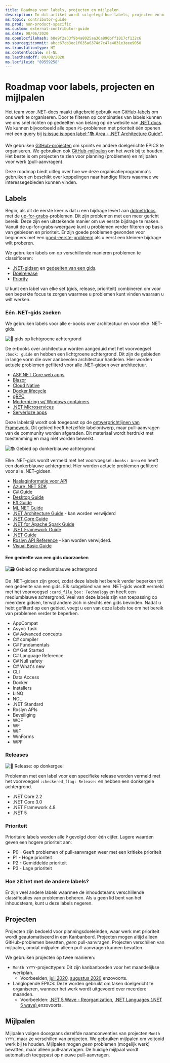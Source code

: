 ```yaml
---
title: Roadmap voor labels, projecten en mijlpalen
description: In dit artikel wordt uitgelegd hoe labels, projecten en mijlpalen worden gebruikt in de dotnet/docs-opslagplaats.
ms.topic: contributor-guide
ms.prod: non-product-specific
ms.custom: external-contributor-guide
ms.date: 08/06/2020
ms.openlocfilehash: b8e9f2a33f9b4a8025aa36a890bff1017cf132c6
ms.sourcegitcommit: abcc67cb3ec1f635a6374d7c47a4831e3eee9050
ms.translationtype: HT
ms.contentlocale: nl-NL
ms.lasthandoff: 09/08/2020
ms.locfileid: "89559258"
---
```

# <a name="labels-projects-and-milestones-roadmap"></a>Roadmap voor labels, projecten en mijlpalen

Het team voor .NET-docs maakt uitgebreid gebruik van [GitHub-labels](https://github.com/dotnet/docs/labels) om ons werk te organiseren. Door te filteren op combinaties van labels kunnen we ons snel richten op gedeelten van belang op de website van [.NET docs](https://docs.microsoft.com/dotnet). We kunnen bijvoorbeeld alle open `P1`-problemen met prioriteit één openen met een query bij [is:issue is:open label:":books: Area - .NET Architecture Guide"](https://github.com/dotnet/docs/issues?q=is%3Aissue+is%3Aopen+label%3A%22%3Abooks%3A+Area+-+.NET+Architecture+Guide%22).

We gebruiken [GitHub-projecten](https://github.com/dotnet/docs/projects) om sprints en andere doelgerichte EPICS te organiseren. We gebruiken ook [GitHub-mijlpalen](https://github.com/dotnet/docs/milestones) om het werk bij te houden. Het beste is om projecten te zien voor planning (problemen) en mijlpalen voor werk (pull-aanvragen).

Deze roadmap biedt uitleg over hoe we deze organisatieprogramma's gebruiken en beschikt over koppelingen naar handige filters waarmee we interessegebieden kunnen vinden.

## <a name="labels"></a>Labels

Begin, als dit de eerste keer is dat u een bijdrage levert aan [dotnet/docs](https://github.com/dotnet/docs), met de [up-for-grabs](https://github.com/dotnet/docs/labels/up-for-grabs)-problemen. Dit zijn problemen met een meer gericht bereik. Deze zijn een uitstekende manier om uw eerste bijdrage te maken. Vanuit de up-for-grabs-weergave kunt u problemen verder filteren op basis van gebieden en prioriteit. Er zijn goede problemen gevonden voor beginners met een [goed-eerste-probleem](https://github.com/dotnet/docs/labels/good-first-issue) als u eerst een kleinere bijdrage wilt proberen.

We gebruiken labels om op verschillende manieren problemen te classificeren:

- [.NET-gidsen](#find-a-single-net-guide) en [gedeelten van een gids](#search-one-section-of-a-guide).
- [Doelrelease](#releases)
- [Priority](#priority)

U kunt een label van elke set (gids, release, prioriteit) combineren om voor een beperkte focus te zorgen waarmee u problemen kunt vinden waaraan u wilt werken.

### <a name="find-a-single-net-guide"></a>Eén .NET-gids zoeken

We gebruiken labels voor alle e-books over architectuur en voor elke .NET-gids.

![:book: gids op lichtgroene achtergrond](./media/labels-projects/guide.png "Voorvoegsel voor labels voor architectuurgidsen")

De e-books over architectuur worden aangeduid met het voorvoegsel `:book: guide` en hebben een lichtgroene achtergrond. Dit zijn de gebieden in lange vorm die over aanbevolen architectuur handelen. Hier worden actuele problemen gefilterd voor alle .NET-gidsen over architectuur.

- [ASP.NET Core web apps](https://github.com/dotnet/docs/labels/%3Abook%3A%20guide%20-%20ASP.NET%20Core%20web%20apps)
- [Blazor](https://github.com/dotnet/docs/labels/%3Abook%3A%20guide%20-%20Blazor)
- [Cloud Native](https://github.com/dotnet/docs/labels/%3Abook%3A%20guide%20-%20Cloud%20Native)
- [Docker lifecycle](https://github.com/dotnet/docs/labels/%3Abook%3A%20guide%20-%20Docker%20lifecycle)
- [gRPC](https://github.com/dotnet/docs/labels/%3Abook%3A%20guide%20-%20gRPC)
- [Modernizing w/ Windows containers](https://github.com/dotnet/docs/labels/%3Abook%3A%20guide%20-%20Modernizing%20w%2F%20Windows%20containers)
- [.NET Microservices](https://github.com/dotnet/docs/labels/%3Abook%3A%20guide%20-%20.NET%20Microservices)
- [Serverloze apps](https://github.com/dotnet/docs/labels/%3Abook%3A%20guide%20-%20Serverless%20apps)

Deze labelstijl wordt ook toegepast op de [ontwerprichtlijnen van Framework](https://github.com/dotnet/docs/labels/%3Abook%3A%20guide%20-%20Framework%20Design%20Guidelines). Dit gebied heeft hetzelfde labelontwerp, maar pull-aanvragen van de community worden afgeraden. Dit materiaal wordt herdrukt met toestemming en mag niet worden bewerkt.

![:books: Gebied op donkerblauwe achtergrond](./media/labels-projects/area.png "Voorvoegsel voor labels voor gebieden van .NET-gidsen")

Elke .NET-gids wordt vermeld met het voorvoegsel `:books: Area` en heeft een donkerblauwe achtergrond. Hier worden actuele problemen gefilterd voor alle .NET-gidsen.

- [Naslaginformatie voor API](https://github.com/dotnet/docs/labels/%3Abooks%3A%20Area%20-%20API%20Reference)
- [Azure .NET SDK](https://github.com/dotnet/docs/labels/%3Abooks%3A%20Area%20-%20Azure%20.NET%20SDk)
- [C# Guide](https://github.com/dotnet/docs/labels/%3Abooks%3A%20Area%20-%20C%23%20Guide)
- [Desktop Guide](https://github.com/dotnet/docs/labels/%3Abooks%3A%20Area%20-%20Desktop%20Guide)
- [F# Guide](https://github.com/dotnet/docs/labels/%3Abooks%3A%20Area%20-%20F%23%20Guide)
- [ML.NET Guide](https://github.com/dotnet/docs/labels/%3Abooks%3A%20Area%20-%20ML.NET%20Guide)
- [.NET Architecture Guide](https://github.com/dotnet/docs/labels/%3Abooks%3A%20Area%20-%20.NET%20Architecture%20Guide) - kan worden verwijderd
- [.NET Core Guide](https://github.com/dotnet/docs/labels/%3Abooks%3A%20Area%20-%20.NET%20Core%20Guide)
- [.NET for Apache Spark Guide](https://github.com/dotnet/docs/labels/%3Abooks%3A%20Area%20-%20.NET%20for%20Apache%20Spark%20Guide)
- [.NET Framework Guide](https://github.com/dotnet/docs/labels/%3Abooks%3A%20Area%20-%20.NET%20Framework%20Guide)
- [.NET Guide](https://github.com/dotnet/docs/labels/%3Abooks%3A%20Area%20-%20.NET%20Guide)
- [Roslyn API Reference](https://github.com/dotnet/docs/labels/%3Abooks%3A%20Area%20-%20Roslyn%20API%20Reference) - kan worden verwijderd.
- [Visual Basic Guide](https://github.com/dotnet/docs/labels/%3Abooks%3A%20Area%20-%20Visual%20Basic%20Guide)

#### <a name="search-one-section-of-a-guide"></a>Een gedeelte van een gids doorzoeken

![:card_file_box: Gebied op mediumblauwe achtergrond](./media/labels-projects/technology.png "Voorvoegsel voor labels voor subgebieden van .NET-gidsen")

De .NET-gidsen zijn groot, zodat deze labels het bereik verder beperken tot een gedeelte van een gids. Elk subgebied van een .NET-gids wordt vermeld met het voorvoegsel `:card_file_box: Technology` en heeft een mediumblauwe achtergrond. Veel van deze labels zijn van toepassing op meerdere gidsen, terwijl andere zich in slechts één gids bevinden. Nadat u hebt gefilterd op een gebied, voegt u een van deze labels toe om het bereik van problemen verder te beperken.

- AppCompat
- Async Task
- C# Advanced concepts
- C# compiler
- C# Fundamentals
- C# Get Started
- C# Language Reference
- C# Null safety
- C# What's new
- CLI
- Data Access
- Docker
- Installers
- LINQ
- NCL
- .NET Standard
- Roslyn APIs
- Beveiliging
- WCF
- WF
- WIF
- WinForms
- WPF

### <a name="releases"></a>Releases

![:checkered_flag: Release: op donkergeel](./media/labels-projects/release.png "Voorvoegsel voor releaselabels")

Problemen met een label voor een specifieke release worden vermeld met het voorvoegsel `:checkered_flag: Release:` en hebben een donkergele achtergrond.

- .NET Core 2.2
- .NET Core 3.0
- .NET Framework 4.8
- .NET 5

### <a name="priority"></a>Prioriteit

Prioritaire labels worden alle `P` gevolgd door één cijfer. Lagere waarden geven een hogere prioriteit aan:

- P0 - Geeft problemen of pull-aanvragen weer met een kritieke prioriteit
- P1 - Hoge prioriteit
- P2 - Gemiddelde prioriteit
- P3 - Lage prioriteit

### <a name="what-about-the-other-labels"></a>Hoe zit het met de andere labels?

Er zijn veel andere labels waarmee de inhoudsteams verschillende classificaties van problemen beheren. Als u geen lid bent van het inhoudsteam, kunt u deze labels negeren.

## <a name="projects"></a>Projecten

Projecten zijn bedoeld voor planningsdoeleinden, waar werk met prioriteit wordt geautomatiseerd in een Kanbanbord. Projecten mogen altijd alleen GitHub-problemen bevatten, _geen_ pull-aanvragen. Projecten verschillen van mijlpalen, omdat mijlpalen alleen pull-aanvragen kunnen bevatten.

We gebruiken projecten op twee manieren:

- `Month YYYY`-projecttypen: Dit zijn kanbanborden voor het maandelijkse werkplan.
  - Voorbeelden, [juli 2020](https://github.com/dotnet/docs/projects/103), [augustus 2020](https://github.com/dotnet/docs/projects/117) enzovoorts.
- Langlopende EPICS: Deze worden gebruikt om taken doelgericht te organiseren, wanneer het werk wordt uitgevoerd over meerdere maanden.
  - Voorbeelden: [.NET 5 Wave - Reorganization](https://github.com/dotnet/docs/projects/105), [.NET Languages (.NET 5 wave) ](https://github.com/dotnet/docs/projects/106) enzovoorts.

## <a name="milestones"></a>Mijlpalen

Mijlpalen volgen doorgaans dezelfde naamconventies van projecten `Month YYYY`, maar ze verschillen van projecten. We gebruiken mijlpalen om voltooid werk bij te houden. Mijlpalen mogen _geen_ problemen (mogelijk werk) bevatten, maar alleen pull-aanvragen. De huidige mijlpaal wordt automatisch toegepast op nieuwe pull-aanvragen.
